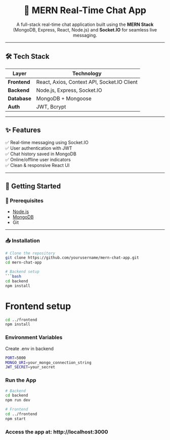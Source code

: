 <h1 align="center">💬 MERN Real-Time Chat App</h1>

<p align="center">
  A full-stack real-time chat application built using the <strong>MERN Stack</strong> (MongoDB, Express, React, Node.js) and <strong>Socket.IO</strong> for seamless live messaging.
</p>

---

## 🛠️ Tech Stack

| Layer       | Technology                     |
|-------------|--------------------------------|
| **Frontend**| React, Axios, Context API, Socket.IO Client |
| **Backend** | Node.js, Express, Socket.IO    |
| **Database**| MongoDB + Mongoose             |
| **Auth**    | JWT, Bcrypt                    |

---

## ✨ Features

✅ Real-time messaging using Socket.IO  
✅ User authentication with JWT  
✅ Chat history saved in MongoDB  
✅ Online/offline user indicators  
✅ Clean & responsive React UI  

---

## 🚀 Getting Started

### 🔧 Prerequisites

- [Node.js](https://nodejs.org/)
- [MongoDB](https://www.mongodb.com/)
- Git

---

### 📥 Installation

```bash
# Clone the repository
git clone https://github.com/yourusername/mern-chat-app.git
cd mern-chat-app

# Backend setup
```bash
cd backend
npm install
```
# Frontend setup
```bash
cd ../frontend
npm install
```
### Environment Variables
Create .env in backend 
```bash
PORT=5000
MONGO_URI=your_mongo_connection_string
JWT_SECRET=your_secret
```
### Run the App
```bash
# Backend
cd backend
npm run dev

# Frontend
cd ../frontend
npm start
```
### Access the app at: http://localhost:3000



